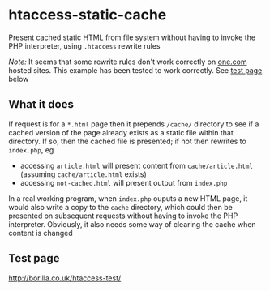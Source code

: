 # htaccess-static-cache

Present cached static HTML from file system without having to invoke the PHP interpreter, using `.htaccess` rewrite rules

*Note:* It seems that some rewrite rules don't work correctly on [one.com](https://www.one.com/) hosted sites. This example
has been tested to work correctly. See [test page](#test-page) below

## What it does

If request is for a `*.html` page then it prepends `/cache/` directory to see if a cached version of the page already exists
as a static file within that directory. If so, then the cached file is presented; if not then rewrites to `index.php`, eg

* accessing `article.html` will present content from `cache/article.html` (assuming `cache/article.html` exists)
* accessing `not-cached.html` will present output from `index.php`

In a real working program, when `index.php` ouputs a new HTML page, it would also write a copy to the `cache` directory,
which could then be presented on subsequent requests without having to invoke the PHP interpreter. Obviously, it also
needs some way of clearing the cache when content is changed

## Test page

http://borilla.co.uk/htaccess-test/

